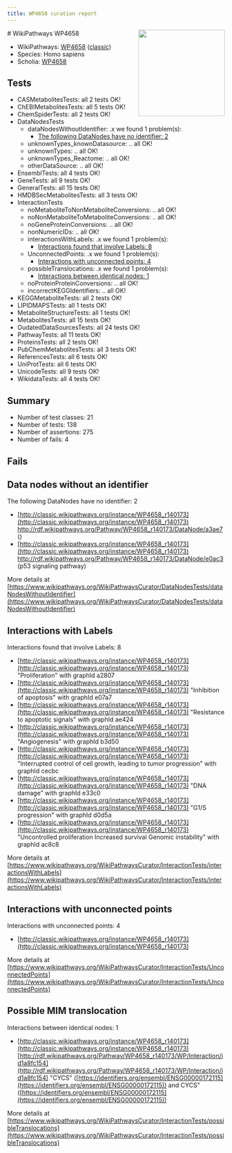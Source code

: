 ```yaml
---
title: WP4658 curation report
---
```


<img style="float: right; width: 200px" src="https://upload.wikimedia.org/wikipedia/commons/thumb/8/83/Wplogo_with_text_500.png/640px-Wplogo_with_text_500.png" />
# WikiPathways WP4658

* WikiPathways: [WP4658](https://wikipathways.org/pathways/WP4658) ([classic](https://classic.wikipathways.org/instance/WP4658))
* Species: Homo sapiens
* Scholia: [WP4658](https://scholia.toolforge.org/wikipathways/WP4658)
## Tests
* CASMetabolitesTests: all 2 tests OK!
* ChEBIMetabolitesTests: all 5 tests OK!
* ChemSpiderTests: all 2 tests OK!
* DataNodesTests
    * dataNodesWithoutIdentifier: .x we found 1 problem(s):
        * [The following DataNodes have no identifier: 2](#d2d32fa1)
    * unknownTypes_knownDatasource: .. all OK!
    * unknownTypes: .. all OK!
    * unknownTypes_Reactome: .. all OK!
    * otherDataSource: .. all OK!
* EnsemblTests: all 4 tests OK!
* GeneTests: all 9 tests OK!
* GeneralTests: all 15 tests OK!
* HMDBSecMetabolitesTests: all 3 tests OK!
* InteractionTests
    * noMetaboliteToNonMetaboliteConversions: .. all OK!
    * noNonMetaboliteToMetaboliteConversions: .. all OK!
    * noGeneProteinConversions: .. all OK!
    * nonNumericIDs: .. all OK!
    * interactionsWithLabels: .x we found 1 problem(s):
        * [Interactions found that involve Labels: 8](#630d267f)
    * UnconnectedPoints: .x we found 1 problem(s):
        * [Interactions with unconnected points: 4](#35a61adc)
    * possibleTranslocations: .x we found 1 problem(s):
        * [Interactions between identical nodes: 1](#1c118206)
    * noProteinProteinConversions: .. all OK!
    * incorrectKEGGIdentifiers: .. all OK!
* KEGGMetaboliteTests: all 2 tests OK!
* LIPIDMAPSTests: all 1 tests OK!
* MetaboliteStructureTests: all 1 tests OK!
* MetabolitesTests: all 15 tests OK!
* OudatedDataSourcesTests: all 24 tests OK!
* PathwayTests: all 11 tests OK!
* ProteinsTests: all 2 tests OK!
* PubChemMetabolitesTests: all 3 tests OK!
* ReferencesTests: all 6 tests OK!
* UniProtTests: all 6 tests OK!
* UnicodeTests: all 9 tests OK!
* WikidataTests: all 4 tests OK!


## Summary

* Number of test classes: 21
* Number of tests: 138
* Number of assertions: 275
* Number of fails: 4

## Fails

<a name="d2d32fa1" />

## Data nodes without an identifier

The following DataNodes have no identifier: 2

* [http://classic.wikipathways.org/instance/WP4658_r140173](http://classic.wikipathways.org/instance/WP4658_r140173) http://rdf.wikipathways.org/Pathway/WP4658_r140173/DataNode/a3ae7 ()
* [http://classic.wikipathways.org/instance/WP4658_r140173](http://classic.wikipathways.org/instance/WP4658_r140173) http://rdf.wikipathways.org/Pathway/WP4658_r140173/DataNode/e0ac3 (p53 signaling
pathway)


More details at [https://www.wikipathways.org/WikiPathwaysCurator/DataNodesTests/dataNodesWithoutIdentifier](https://www.wikipathways.org/WikiPathwaysCurator/DataNodesTests/dataNodesWithoutIdentifier)

<a name="630d267f" />

## Interactions with Labels

Interactions found that involve Labels: 8

* [http://classic.wikipathways.org/instance/WP4658_r140173](http://classic.wikipathways.org/instance/WP4658_r140173) "Proliferation" with graphId a2807
* [http://classic.wikipathways.org/instance/WP4658_r140173](http://classic.wikipathways.org/instance/WP4658_r140173) "Inhibition of apoptosis" with graphId e07a7
* [http://classic.wikipathways.org/instance/WP4658_r140173](http://classic.wikipathways.org/instance/WP4658_r140173) "Resistance to 
apoptotic signals" with graphId ae424
* [http://classic.wikipathways.org/instance/WP4658_r140173](http://classic.wikipathways.org/instance/WP4658_r140173) "Angiogenesis" with graphId b3d50
* [http://classic.wikipathways.org/instance/WP4658_r140173](http://classic.wikipathways.org/instance/WP4658_r140173) "Interrupted control 
of cell growth, leading 
to tumor progression" with graphId cecbc
* [http://classic.wikipathways.org/instance/WP4658_r140173](http://classic.wikipathways.org/instance/WP4658_r140173) "DNA damage" with graphId e33c0
* [http://classic.wikipathways.org/instance/WP4658_r140173](http://classic.wikipathways.org/instance/WP4658_r140173) "G1/S progression" with graphId d0d5a
* [http://classic.wikipathways.org/instance/WP4658_r140173](http://classic.wikipathways.org/instance/WP4658_r140173) "Uncontrolled proliferation
Increased survival
Genomic instability" with graphId ac8c8


More details at [https://www.wikipathways.org/WikiPathwaysCurator/InteractionTests/interactionsWithLabels](https://www.wikipathways.org/WikiPathwaysCurator/InteractionTests/interactionsWithLabels)

<a name="35a61adc" />

## Interactions with unconnected points

Interactions with unconnected points: 4

* [http://classic.wikipathways.org/instance/WP4658_r140173](http://classic.wikipathways.org/instance/WP4658_r140173)


More details at [https://www.wikipathways.org/WikiPathwaysCurator/InteractionTests/UnconnectedPoints](https://www.wikipathways.org/WikiPathwaysCurator/InteractionTests/UnconnectedPoints)

<a name="1c118206" />

## Possible MIM translocation

Interactions between identical nodes: 1

* [http://classic.wikipathways.org/instance/WP4658_r140173](http://classic.wikipathways.org/instance/WP4658_r140173) [http://rdf.wikipathways.org/Pathway/WP4658_r140173/WP/Interaction/id1a8fc154](http://rdf.wikipathways.org/Pathway/WP4658_r140173/WP/Interaction/id1a8fc154) "CYCS" ([https://identifiers.org/ensembl/ENSG00000172115](https://identifiers.org/ensembl/ENSG00000172115)) and 
CYCS" ([https://identifiers.org/ensembl/ENSG00000172115](https://identifiers.org/ensembl/ENSG00000172115))


More details at [https://www.wikipathways.org/WikiPathwaysCurator/InteractionTests/possibleTranslocations](https://www.wikipathways.org/WikiPathwaysCurator/InteractionTests/possibleTranslocations)

